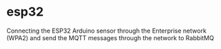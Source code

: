 # esp32
Connecting the ESP32 Arduino sensor through the Enterprise network (WPA2) and send the MQTT messages through the network to RabbitMQ
